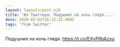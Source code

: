 ```yaml
---
layout: layouts/post.njk
title: 'Из Твиттера: Подушнил на ночь глядя....'
date: 2020-02-01T16:32:32.000Z
tags: 'from twitter'
---
```



Подушнил на ночь глядя. 
https://t.co/EXyP6bAzxu
